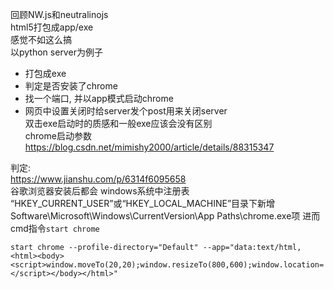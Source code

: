 

回顾NW.js和neutralinojs  
html5打包成app/exe  
感觉不如这么搞  
以python server为例子  
+ 打包成exe
+ 判定是否安装了chrome  
+ 找一个端口, 并以app模式启动chrome  
+ 网页中设置关闭时给server发个post用来关闭server  
双击exe启动时的质感和一般exe应该会没有区别  
chrome启动参数  
https://blog.csdn.net/mimishy2000/article/details/88315347

判定:  
https://www.jianshu.com/p/6314f6095658  
谷歌浏览器安装后都会 windows系统中注册表 “HKEY_CURRENT_USER”或“HKEY_LOCAL_MACHINE”目录下新增Software\Microsoft\Windows\CurrentVersion\App Paths\chrome.exe项
进而 cmd指令`start chrome`

```
start chrome --profile-directory="Default" --app="data:text/html,<html><body><script>window.moveTo(20,20);window.resizeTo(800,600);window.location='http://zhaouv.net';</script></body></html>"
```

